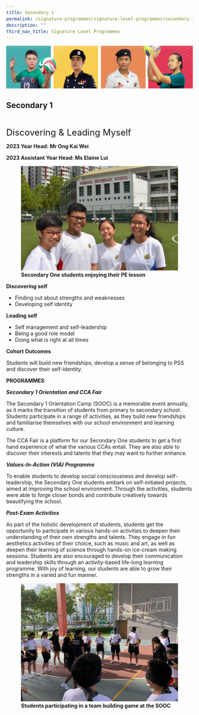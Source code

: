```yaml
---
title: Secondary 1
permalink: /signature-programmes/signature-level-programmes/secondary-1/
description: ""
third_nav_title: Signature Level Programmes
---
```

![](/images/Our%20School/subbanner.jpg)

## Secondary 1
<font size="5"><br>
	Discovering &amp; Leading Myself</font>
	
**2023 Year Head: Mr Ong Kai Wei**

**2023 Assistant Year Head: 
Ms Elaine Lui**

<figure>
<img src="/images/Signature%20Programmes/Signature%20Level%20Programmes/Sec%201/New%20Sec%201s-2.jpg">
<figcaption> <strong> Secondary One students enjoying their PE lesson</strong> </figcaption>
</figure>

**Discovering self**

*   Finding out about strengths and weaknesses
*   Developing self identity

  

**Leading self**

*   Self management and self-leadership
*   Being a good role model
*   Doing what is right at all times

  

**Cohort Outcomes**

Students will build new friendships, develop a sense of belonging to PSS and discover their self-identity.

  

  

**PROGRAMMES**

  

**_Secondary 1 Orientation and CCA Fair_**

  

The Secondary 1 Orientation Camp (SOOC) is a memorable event annually, as it marks the transition of students from primary to secondary school. Students participate in a range of activities, as they build new friendships and familiarise themselves with our school environment and learning culture. 
	
The CCA Fair is a platform for our Secondary One students to get a first hand experience of what the various CCAs entail. They are also able to discover their interests and talents that they may want to further enhance.

  

  

_**Values-In-Action (VIA) Programme**_

 To enable students to develop social consciousness and develop self-leadership, the Secondary One students embark on self-initiated projects, aimed at improving the school environment. Through the activities, students were able to forge closer bonds and contribute creatively towards beautifying the school.

  

  

**_Post-Exam Activities_**

  
 As part of the holistic development of students, students get the opportunity to participate in various hands-on activities to deepen their understanding of their own strengths and talents. They engage in fun aesthetics activities of their choice, such as music and art, as well as deepen their learning of science through hands-on ice-cream making sessions. Students are also encouraged to develop their communication and leadership skills through an activity-based life-long learning programme. With joy of learning, our students are able to grow their strengths in a varied and fun manner.

<figure>
<img src="/images/Signature%20Programmes/Signature%20Level%20Programmes/Sec%201/Orientation4.jpeg">
<figcaption> <strong> Students participating in a team building game at the SOOC </strong> </figcaption>
</figure>